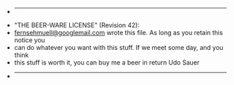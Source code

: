  * ------------------------------------------------------------------------------------
 * "THE BEER-WARE LICENSE" (Revision 42):
 * <fernsehmuell@googlemail.com> wrote this file. As long as you retain this notice you
 * can do whatever you want with this stuff. If we meet some day, and you think
 * this stuff is worth it, you can buy me a beer in return                    Udo Sauer
 * ------------------------------------------------------------------------------------

